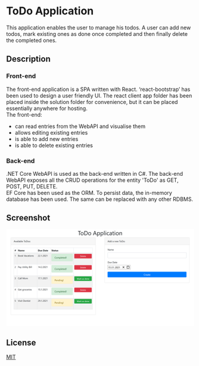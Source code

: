 # ToDo Application

This application enables the user to manage his todos. A user can add new todos, mark existing ones as done once completed and then finally delete the completed ones.

## Description

### Front-end
The front-end application is a SPA written with React.
‘react-bootstrap’ has been used to design a user friendly UI. The react client app folder has been placed inside the solution folder for convenience, but it can be placed essentially anywhere for hosting.\
The front-end:
  - can read entries from the WebAPI and visualise them
  - allows editing existing entries
  - is able to add new entries
  - is able to delete existing entries


### Back-end
.NET Core WebAPI is used as the back-end written in C#. The back-end WebAPI exposes all the CRUD operations for the entity 'ToDo' as GET, POST, PUT, DELETE.\
EF Core has been used as the ORM. To persist data, the in-memory database has been used. The same can be replaced with any other RDBMS.

## Screenshot
![Screenshot-1](https://raw.githubusercontent.com/ritesh-ranga/ToDo/main/Screenshots/Screenshot_1.png)


## License
[MIT](https://choosealicense.com/licenses/mit/)
